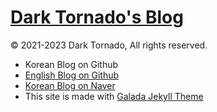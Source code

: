 # [Dark Tornado's Blog](https://darktornado.github.io/blog/)

© 2021-2023 Dark Tornado, All rights reserved.

* Korean Blog on Github
* [English Blog on Github](https://darktornado.github.io/)
* [Korean Blog on Naver](https://blog.naver.com/dt3141592)
* This site is made with [Galada Jekyll Theme](https://github.com/artemsheludko/galada)
